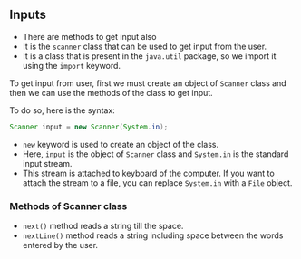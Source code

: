 ## Inputs

- There are methods to get input also
- It is the `scanner` class that can be used to get input from the user.
- It is a class that is present in the `java.util` package, so we import it using the `import` keyword.

To get input from user, first we must create an object of `Scanner` class and then we can use the methods of the class to get input.

To do so, here is the syntax:

```java
Scanner input = new Scanner(System.in);
``` 

- `new` keyword is used to create an object of the class.
- Here, `input` is the object of `Scanner` class and `System.in` is the standard input stream.
- This stream is attached to keyboard of the computer. If you want to attach the stream to a file, you can replace `System.in` with a `File` object.

### Methods of Scanner class

- `next()` method reads a string till the space.
- `nextLine()` method reads a string including space between the words entered by the user.